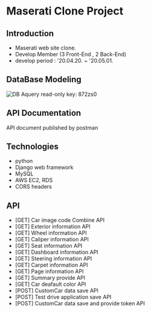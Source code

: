 # Maserati Clone Project

## Introduction
- <a herf='https://www.maserati.com/kr/ko'>Maserati web</a> site clone.
- Develop Member (3 Front-End , 2 Back-End) 
- develop period : '20.04.20. ~ '20.05.01.

## DataBase Modeling
<a herf="https://aquerytool.com:443/aquerymain/index/?rurl=0d127070-399a-4364-960e-ca9891bd0e8a&">![DB](https://user-images.githubusercontent.com/29778054/80758924-675dfe80-8b71-11ea-87e5-7bbd096a5cf0.PNG)</a>
Aquery read-only key: 872zs0

## API Documentation
<a herf="https://documenter.getpostman.com/view/11221306/SzfDy5Ru?version=latest">API document published by postman</a>

## Technologies
- python
- Django web framework
- MySQL
- AWS EC2, RDS
- CORS headers

## API
- [GET] Car image code Combine API
- [GET] Exterior information API
- [GET] Wheel information API
- [GET] Caliper information API
- [GET] Seat information API
- [GET] Dashboard information API
- [GET] Steering information API
- [GET] Carpet information API
- [GET] Page information API
- [GET] Summary provide API
- [GET] Car deafault color API
- [POST] CustomCar data save API
- [POST] Test drive application save API
- [POST] CustomCar data save and provide token API